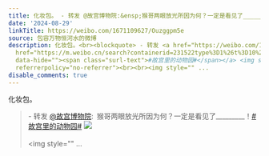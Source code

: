 ```yaml
---
title: 化妆包。 - 转发 @故宫博物院:&ensp;猴哥两眼放光所因为何？一定是看见了_________！#故宫里的动物园# [图片][图片]
date: '2024-08-29'
linkTitle: https://weibo.com/1671109627/Ouzggpm5e
source: 包容万物恒河水的微博
description: 化妆包。<br><blockquote> - 转发 <a href="https://weibo.com/1655363172" target="_blank">@故宫博物院</a>: 猴哥两眼放光所因为何？一定是看见了_________！<a
  href="https://m.weibo.cn/search?containerid=231522type%3D1%26t%3D10%26q%3D%23%E6%95%85%E5%AE%AB%E9%87%8C%E7%9A%84%E5%8A%A8%E7%89%A9%E5%9B%AD%23&amp;extparam=%23%E6%95%85%E5%AE%AB%E9%87%8C%E7%9A%84%E5%8A%A8%E7%89%A9%E5%9B%AD%23"
  data-hide=""><span class="surl-text">#故宫里的动物园#</span></a> <img style="" src="https://tvax4.sinaimg.cn/large/001O1JA0ly1ht4pfnud45j60eh0ehju102.jpg"
  referrerpolicy="no-referrer"><br><br><img style="" ...
disable_comments: true
---
```

化妆包。<br><blockquote> - 转发 <a href="https://weibo.com/1655363172" target="_blank">@故宫博物院</a>: 猴哥两眼放光所因为何？一定是看见了_________！<a href="https://m.weibo.cn/search?containerid=231522type%3D1%26t%3D10%26q%3D%23%E6%95%85%E5%AE%AB%E9%87%8C%E7%9A%84%E5%8A%A8%E7%89%A9%E5%9B%AD%23&amp;extparam=%23%E6%95%85%E5%AE%AB%E9%87%8C%E7%9A%84%E5%8A%A8%E7%89%A9%E5%9B%AD%23" data-hide=""><span class="surl-text">#故宫里的动物园#</span></a> <img style="" src="https://tvax4.sinaimg.cn/large/001O1JA0ly1ht4pfnud45j60eh0ehju102.jpg" referrerpolicy="no-referrer"><br><br><img style="" ...